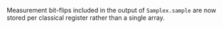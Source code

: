 Measurement bit-flips included in the output of `Samplex.sample` are now stored per classical register rather than a single array.
